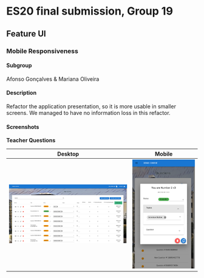 # ES20 final submission, Group 19

## Feature UI

### Mobile Responsiveness

#### Subgroup
Afonso Gonçalves & Mariana Oliveira

#### Description
Refactor the application presentation, so it is more usable in smaller screens. We managed to have no information loss in this refactor.

#### Screenshots

**Teacher Questions**

Desktop                              |  Mobile
:-----------------------------------:|:-----------------------------------:
![](p5-images/teacher_questions.png) | ![](p5-images/teacher_questions_mobile.png)

